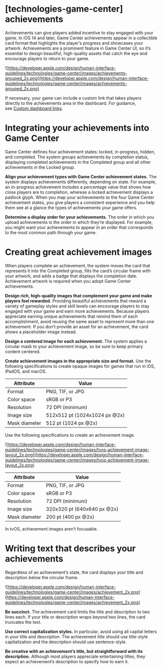 # **[technologies-game-center] achievements**

Achievements can give players added incentive to stay engaged with your game. In iOS 14 and later, Game Center achievements appear in a collectible card format that highlights the player’s progress and showcases your artwork. Achievements are a prominent feature in Game Center UI, so it’s essential to design beautiful, high-quality assets that catch the eye and encourage players to return to your game.

![https://developer.apple.com/design/human-interface-guidelines/technologies/game-center/images/achievements-grouped_2x.png](https://developer.apple.com/design/human-interface-guidelines/technologies/game-center/images/achievements-grouped_2x.png)

If necessary, your game can include a custom link that takes players directly to the achievements area in the dashboard. For guidance, see [Custom dashboard links](https://developer.apple.com/design/human-interface-guidelines/technologies/game-center/custom-dashboard-links).

# **Integrating your achievements into Game Center**

Game Center defines four achievement states: locked, in-progress, hidden, and completed. The system groups achievements by completion status, displaying completed achievements in the Completed group and all other achievements in the Locked group.

**Align your achievement types with Game Center achievement states.** The system displays achievements differently, depending on state. For example, an in-progress achievement includes a percentage value that shows how close players are to completion, whereas a locked achievement displays a padlock glyph. When you map your achievements to the four Game Center achievement states, you give players a consistent experience and you help them see at a glance the types of achievements your game offers.

**Determine a display order for your achievements.** The order in which you upload achievements is the order in which they’re displayed. For example, you might want your achievements to appear in an order that corresponds to the most common path through your game.

# **Creating great achievement images**

When players complete an achievement, the system moves the card that represents it into the Completed group, fills the card’s circular frame with your artwork, and adds a badge that displays the completion date. Achievement artwork is required when you adopt Game Center achievements.

**Design rich, high-quality images that complement your game and make players feel rewarded.** Providing beautiful achievements that reward a variety of gameplay styles and skill levels can encourage players to stay engaged with your game and earn more achievements. Because players appreciate earning unique achievements that remind them of each accomplishment, avoid reusing the same asset to represent more than one achievement. If you don’t provide an asset for an achievement, the card shows a placeholder image instead.

**Design a centered image for each achievement.** The system applies a circular mask to your achievement image, so be sure to keep primary content centered.

**Create achievement images in the appropriate size and format.** Use the following specifications to create opaque images for games that run in iOS, iPadOS, and macOS.

| Attribute | Value |
| --- | --- |
| Format | PNG, TIF, or JPG |
| Color space | sRGB or P3 |
| Resolution | 72 DPI (minimum) |
| Image size | 512x512 pt (1024x1024 px @2x) |
| Mask diameter | 512 pt (1024 px @2x) |

Use the following specifications to create an achievement image.

![https://developer.apple.com/design/human-interface-guidelines/technologies/game-center/images/tvos-achievement-image-layout_2x.png](https://developer.apple.com/design/human-interface-guidelines/technologies/game-center/images/tvos-achievement-image-layout_2x.png)

| Attribute | Value |
| --- | --- |
| Format | PNG, TIF, or JPG |
| Color space | sRGB or P3 |
| Resolution | 72 DPI (minimum) |
| Image size | 320x320 pt (640x640 px @2x) |
| Mask diameter | 200 pt (400 px @2x) |

In tvOS, achievement images aren’t focusable.

# **Writing text that describes your achievements**

Regardless of an achievement’s state, the card displays your title and description below the circular frame.

![https://developer.apple.com/design/human-interface-guidelines/technologies/game-center/images/achievement_2x.png](https://developer.apple.com/design/human-interface-guidelines/technologies/game-center/images/achievement_2x.png)

**Be succinct.** The achievement card limits the title and description to two lines each. If your title or description wraps beyond two lines, the card truncates the text.

**Use correct capitalization styles.** In particular, avoid using all capital letters in your title and description. The achievement title should use title-style capitalization and the description should use sentence-style.

**Be creative with an achievement’s title, but straightforward with its description.** Although most players appreciate entertaining titles, they expect an achievement’s description to specify how to earn it.